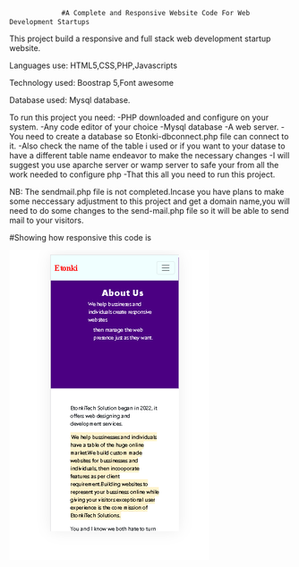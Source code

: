                  #A Complete and Responsive Website Code For Web Development Startups

This project build a responsive and full stack web development startup website.

Languages use:
HTML5,CSS,PHP,Javascripts

Technology used:
Boostrap 5,Font awesome

Database used:
Mysql database.

To run this project you need:
-PHP downloaded and configure on your system.
-Any code editor of your choice
-Mysql database
-A web server.
-You need to create a database so Etonki-dbconnect.php file can connect to it.
-Also check the name of the table i used or if you want to your datase to have a
different table name endeavor to make the necessary changes
-I will suggest you use aparche server or wamp server to safe your from all the work
needed to configure php
-That this all you need to run this project.

NB:
The sendmail.php file is not completed.Incase you have plans to make some neccessary
adjustment to this project and get a domain name,you will need to do some changes to
the send-mail.php file so it will be able to send mail to your visitors.

#Showing how responsive this code is

![Alt text](image.png)
